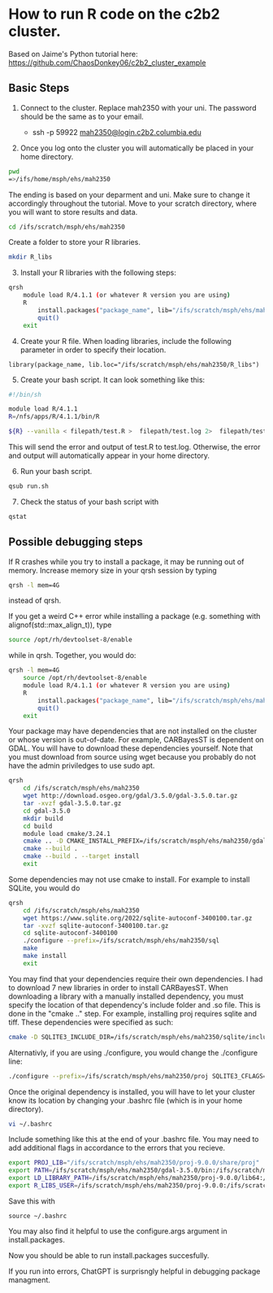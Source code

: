 # How to run R code on the c2b2 cluster.
Based on Jaime's Python tutorial here: https://github.com/ChaosDonkey06/c2b2_cluster_example

## Basic Steps

1. Connect to the cluster. Replace mah2350 with your uni. The password should be the same as to your email.

    -  ssh -p 59922 mah2350@login.c2b2.columbia.edu
    
2. Once you log onto the cluster you will automatically be placed in your home directory.
```bash
pwd
=>/ifs/home/msph/ehs/mah2350
```
The ending is based on your deparment and uni. Make sure to change it accordingly throughout the tutorial. Move to your scratch directory, where you will want to store results and data.
```bash
cd /ifs/scratch/msph/ehs/mah2350
```
Create a folder to store your R libraries.
```bash
mkdir R_libs
```

3. Install your R libraries with the following steps:
```bash
qrsh
    module load R/4.1.1 (or whatever R version you are using)
    R
        install.packages("package_name", lib="/ifs/scratch/msph/ehs/mah2350/R_libs")
        quit()
    exit
```

4. Create your R file. When loading libraries, include the following parameter in order to specify their location.
```
library(package_name, lib.loc="/ifs/scratch/msph/ehs/mah2350/R_libs")
```

5. Create your bash script. It can look something like this:
```bash
#!/bin/sh

module load R/4.1.1
R=/nfs/apps/R/4.1.1/bin/R

${R} --vanilla < filepath/test.R >  filepath/test.log 2>  filepath/test.log
```
This will send the error and output of test.R to test.log. Otherwise, the error and output will automatically appear in your home directory.

6. Run your bash script.
```bash
qsub run.sh
```

7. Check the status of your bash script with 
```bash
qstat
```

## Possible debugging steps

If R crashes while you try to install a package, it may be running out of memory. Increase memory size in your qrsh session by typing
```bash
qrsh -l mem=4G
```
instead of qrsh.

If you get a weird C++ error while installing a package (e.g. something with alignof(std::max_align_t)), type
```bash
source /opt/rh/devtoolset-8/enable
```
while in qrsh. Together, you would do:
```bash
qrsh -l mem=4G
    source /opt/rh/devtoolset-8/enable
    module load R/4.1.1 (or whatever R version you are using)
    R
        install.packages("package_name", lib="/ifs/scratch/msph/ehs/mah2350/R_libs")
        quit()
    exit
```

Your package may have dependencies that are not installed on the cluster or whose version is out-of-date. For example, CARBayesST is dependent on GDAL. You will have to download these dependencies yourself. Note that you must download from source using wget because you probably do not have the admin priviledges to use sudo apt.
```bash
qrsh
    cd /ifs/scratch/msph/ehs/mah2350
    wget http://download.osgeo.org/gdal/3.5.0/gdal-3.5.0.tar.gz
    tar -xvzf gdal-3.5.0.tar.gz
    cd gdal-3.5.0
    mkdir build
    cd build
    module load cmake/3.24.1
    cmake .. -D CMAKE_INSTALL_PREFIX=/ifs/scratch/msph/ehs/mah2350/gdal-3.5.0
    cmake --build .
    cmake --build . --target install
    exit
```

Some dependencies may not use cmake to install. For example to install SQLite, you would do
```bash
qrsh
    cd /ifs/scratch/msph/ehs/mah2350
    wget https://www.sqlite.org/2022/sqlite-autoconf-3400100.tar.gz
    tar -xvzf sqlite-autoconf-3400100.tar.gz
    cd sqlite-autoconf-3400100
    ./configure --prefix=/ifs/scratch/msph/ehs/mah2350/sql
    make
    make install
    exit
```

You may find that your dependencies require their own dependencies. I had to download 7 new libraries in order to install CARBayesST. When downloading a library with a manually installed dependency, you must specify the location of that dependency's include folder and .so file. This is done in the "cmake .." step. For example, installing proj requires sqlite and tiff. These dependencies were specified as such:
```bash
cmake -D SQLITE3_INCLUDE_DIR=/ifs/scratch/msph/ehs/mah2350/sqlite/include -D SQLITE3_LIBRARY=/ifs/scratch/msph/ehs/mah2350/sqlite/lib/libsqlite3.so -D TIFF_LIBRARY=/ifs/scratch/msph/ehs/mah2350/tiff-4.3.0/lib64/libtiff.so -D TIFF_INCLUDE_DIR=/ifs/scratch/msph/ehs/mah2350/tiff-4.3.0/include .. -DCMAKE_INSTALL_PREFIX=/ifs/scratch/msph/ehs/mah2350/proj-9.0.0
```
Alternativly, if you are using ./configure, you would change the ./configure line:
```bash
./configure --prefix=/ifs/scratch/msph/ehs/mah2350/proj SQLITE3_CFLAGS=-l/ifs/scratch/msph/ehs/mah2350/sqlite/include SQLITE3_LIBS="-L/ifs/scratch/msph/ehs/mah2350/sqlite/lib64" TIFF_CFLAGS=-l/ifs/scratch/msph/ehs/mah2350/tiff-4.3.0/include TIFF_LIBS="-L/ifs/scratch/msph/ehs/mah2350/tiff-4.3.0/lib64"
```

Once the original dependency is installed, you will have to let your cluster know its location by changing your .bashrc file (which is in your home directory).
```bash
vi ~/.bashrc
```
Include something like this at the end of your .bashrc file. You may need to add additional flags in accordance to the errors that you recieve. 
```bash
export PROJ_LIB="/ifs/scratch/msph/ehs/mah2350/proj-9.0.0/share/proj"
export PATH=/ifs/scratch/msph/ehs/mah2350/gdal-3.5.0/bin:/ifs/scratch/msph/ehs/mah2350/proj-9.0.0/bin:/ifs/scratch/msph/ehs/mah2350/ssl/bin:/ifs/scratch/msph/ehs/mah2350/tiff-4.3.0/bin:$PATH
export LD_LIBRARY_PATH=/ifs/scratch/msph/ehs/mah2350/proj-9.0.0/lib64:/ifs/scratch/msph/ehs/mah2350/gdal-3.5.0/lib64:/ifs/scratch/msph/ehs/mah2350/sqlite/lib:/ifs/scratch/msph/ehs/mah2350/ssl/lib64:/ifs/scratch/msph/ehs/mah2350/tiff-4.3.0/lib64:$LD_LIBRARY_PATH
export R_LIBS_USER=/ifs/scratch/msph/ehs/mah2350/proj-9.0.0:/ifs/scratch/msph/ehs/mah2350/gdal-3.5.0:/ifs/scratch/msph/ehs/mah2350/sqlite:/ifs/scratch/msph/ehs/mah2350/ssl:/ifs/scratch/msph/ehs/mah2350/tiff-4.3.0:$R_LIBS_USER
```
Save this with
```
source ~/.bashrc
```

You may also find it helpful to use the configure.args argument in install.packages.

Now you should be able to run install.packages succesfully.

If you run into errors, ChatGPT is surprisngly helpful in debugging package managment.
